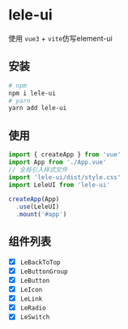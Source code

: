 # lele-ui
使用 `vue3` + `vite`仿写element-ui

## 安装
```bash
# npm
npm i lele-ui
# yarn
yarn add lele-ui
```

## 使用
```javascript
import { createApp } from 'vue'
import App from './App.vue'
// 全局引入样式文件
import 'lele-ui/dist/style.css'
import LeleUI from 'lele-ui'

createApp(App)
  .use(LeleUI)
  .mount('#app')
```



## 组件列表

- [x] `LeBackToTop`
- [x] `LeButtonGroup`
- [x] `LeButton`
- [x] `LeIcon`
- [x] `LeLink`
- [x] `LeRadio`
- [x] `LeSwitch`